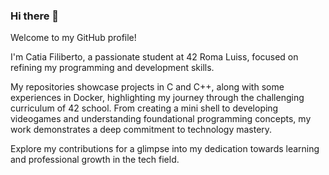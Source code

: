 ### Hi there 👋
Welcome to my GitHub profile!

I'm Catia Filiberto, a passionate student at 42 Roma Luiss, focused on refining my programming and development skills.

My repositories showcase projects in C and C++, along with some experiences in Docker, highlighting my journey through the challenging curriculum of 42 school. From creating a mini shell to developing videogames and understanding foundational programming concepts, my work demonstrates a deep commitment to technology mastery.

Explore my contributions for a glimpse into my dedication towards learning and professional growth in the tech field.

<!--
**Katyy123/Katyy123** is a ✨ _special_ ✨ repository because its `README.md` (this file) appears on your GitHub profile.

Here are some ideas to get you started:

- 🔭 I’m currently working on ...
- 🌱 I’m currently learning ...
- 👯 I’m looking to collaborate on ...
- 🤔 I’m looking for help with ...
- 💬 Ask me about ...
- 📫 How to reach me: ...
- 😄 Pronouns: ...
- ⚡ Fun fact: ...
-->
